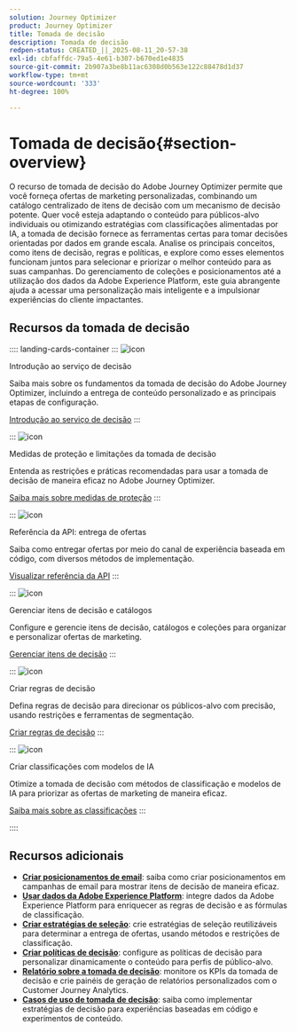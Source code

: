```yaml
---
solution: Journey Optimizer
product: Journey Optimizer
title: Tomada de decisão
description: Tomada de decisão
redpen-status: CREATED_||_2025-08-11_20-57-38
exl-id: cbfaffdc-79a5-4e61-b307-b670ed1e4835
source-git-commit: 2b907a3be8b11ac6308d0b563e122c88478d1d37
workflow-type: tm+mt
source-wordcount: '333'
ht-degree: 100%

---
```


# Tomada de decisão{#section-overview}

O recurso de tomada de decisão do Adobe Journey Optimizer permite que você forneça ofertas de marketing personalizadas, combinando um catálogo centralizado de itens de decisão com um mecanismo de decisão potente. Quer você esteja adaptando o conteúdo para públicos-alvo individuais ou otimizando estratégias com classificações alimentadas por IA, a tomada de decisão fornece as ferramentas certas para tomar decisões orientadas por dados em grande escala. Analise os principais conceitos, como itens de decisão, regras e políticas, e explore como esses elementos funcionam juntos para selecionar e priorizar o melhor conteúdo para as suas campanhas. Do gerenciamento de coleções e posicionamentos até a utilização dos dados da Adobe Experience Platform, este guia abrangente ajuda a acessar uma personalização mais inteligente e a impulsionar experiências do cliente impactantes.

## Recursos da tomada de decisão

:::: landing-cards-container
:::
![icon](https://cdn.experienceleague.adobe.com/icons/circle-play.svg)

Introdução ao serviço de decisão

Saiba mais sobre os fundamentos da tomada de decisão do Adobe Journey Optimizer, incluindo a entrega de conteúdo personalizado e as principais etapas de configuração.

[Introdução ao serviço de decisão](../using/experience-decisioning/gs-experience-decisioning.md)
:::

:::
![icon](https://cdn.experienceleague.adobe.com/icons/shield-halved.svg)

Medidas de proteção e limitações da tomada de decisão

Entenda as restrições e práticas recomendadas para usar a tomada de decisão de maneira eficaz no Adobe Journey Optimizer.

[Saiba mais sobre medidas de proteção](../using/experience-decisioning/decisioning-guardrails.md)
:::

:::
![icon](https://cdn.experienceleague.adobe.com/icons/code-branch.svg)

Referência da API: entrega de ofertas

Saiba como entregar ofertas por meio do canal de experiência baseada em código, com diversos métodos de implementação.

[Visualizar referência da API](experience-decisioning-api-reference-landing-page.md)
:::

:::
![icon](https://cdn.experienceleague.adobe.com/icons/list-check.svg)

Gerenciar itens de decisão e catálogos

Configure e gerencie itens de decisão, catálogos e coleções para organizar e personalizar ofertas de marketing.

[Gerenciar itens de decisão](manage-decision-items-landing-page.md)
:::

:::
![icon](https://cdn.experienceleague.adobe.com/icons/bullseye.svg)

Criar regras de decisão

Defina regras de decisão para direcionar os públicos-alvo com precisão, usando restrições e ferramentas de segmentação.

[Criar regras de decisão](../using/experience-decisioning/rules.md)
:::

:::
![icon](https://cdn.experienceleague.adobe.com/icons/gear.svg?lang=pt-BR)

Criar classificações com modelos de IA

Otimize a tomada de decisão com métodos de classificação e modelos de IA para priorizar as ofertas de marketing de maneira eficaz.

[Saiba mais sobre as classificações](experience-decisioning-rankings-landing-page.md)
:::

::::


## Recursos adicionais

- **[Criar posicionamentos de email](../using/experience-decisioning/placements.md)**: saiba como criar posicionamentos em campanhas de email para mostrar itens de decisão de maneira eficaz.
- **[Usar dados da Adobe Experience Platform](aep-data-landing-page.md)**: integre dados da Adobe Experience Platform para enriquecer as regras de decisão e as fórmulas de classificação.
- **[Criar estratégias de seleção](../using/experience-decisioning/selection-strategies.md)**: crie estratégias de seleção reutilizáveis para determinar a entrega de ofertas, usando métodos e restrições de classificação.
- **[Criar políticas de decisão](../using/experience-decisioning/create-decision.md)**: configure as políticas de decisão para personalizar dinamicamente o conteúdo para perfis de público-alvo.
- **[Relatório sobre a tomada de decisão](../using/experience-decisioning/cja-reporting.md)**: monitore os KPIs da tomada de decisão e crie painéis de geração de relatórios personalizados com o Customer Journey Analytics.
- **[Casos de uso de tomada de decisão](../using/experience-decisioning/experience-decisioning-uc.md)**: saiba como implementar estratégias de decisão para experiências baseadas em código e experimentos de conteúdo.

